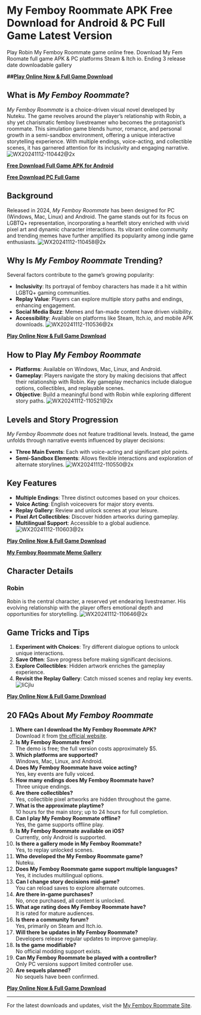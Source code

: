 # My Femboy Roommate APK Free Download for Android & PC Full Game Latest Version
Play Robin My Femboy Roommate game online free. Download My Fem Roomate full game APK & PC platforms Steam & Itch io. Ending 3 release date downloadable gallery

**##[Play Online Now & Full Game Download](https://myfemboy-roommate.com/)**

## What is *My Femboy Roommate*?
*My Femboy Roommate* is a choice-driven visual novel developed by Nuteku. The game revolves around the player’s relationship with Robin, a shy yet charismatic femboy livestreamer who becomes the protagonist’s roommate. This simulation game blends humor, romance, and personal growth in a semi-sandbox environment, offering a unique interactive storytelling experience. With multiple endings, voice-acting, and collectible scenes, it has garnered attention for its inclusivity and engaging narrative.
![WX20241112-110442@2x](https://github.com/user-attachments/assets/9fda159b-25bb-4da5-9ce5-a567fe4c5ea1)

**[Free Download Full Game APK for Android](https://myfemboy-roommate.com/)**

**[Free Download PC Full Game](https://myfemboy-roommate.com/)**

## Background
Released in 2024, *My Femboy Roommate* has been designed for PC (Windows, Mac, Linux) and Android. The game stands out for its focus on LGBTQ+ representation, incorporating a heartfelt story enriched with vivid pixel art and dynamic character interactions. Its vibrant online community and trending memes have further amplified its popularity among indie game enthusiasts.
![WX20241112-110458@2x](https://github.com/user-attachments/assets/562695d5-3472-4373-8f1d-e0358c0d161c)


## Why Is *My Femboy Roommate* Trending?
Several factors contribute to the game’s growing popularity:
- **Inclusivity**: Its portrayal of femboy characters has made it a hit within LGBTQ+ gaming communities.
- **Replay Value**: Players can explore multiple story paths and endings, enhancing engagement.
- **Social Media Buzz**: Memes and fan-made content have driven visibility.
- **Accessibility**: Available on platforms like Steam, Itch.io, and mobile APK downloads.
![WX20241112-110536@2x](https://github.com/user-attachments/assets/6c7469ac-16bd-4276-b2fe-bdea181d2ffc)

**[Play Online Now & Full Game Download](https://myfemboy-roommate.com/)**

## How to Play *My Femboy Roommate*
- **Platforms**: Available on Windows, Mac, Linux, and Android.
- **Gameplay**: Players navigate the story by making decisions that affect their relationship with Robin. Key gameplay mechanics include dialogue options, collectibles, and replayable scenes.
- **Objective**: Build a meaningful bond with Robin while exploring different story paths.
![WX20241112-110521@2x](https://github.com/user-attachments/assets/91f15cf2-927d-470f-8edc-ae22b697ea11)

## Levels and Story Progression
*My Femboy Roommate* does not feature traditional levels. Instead, the game unfolds through narrative events influenced by player decisions:
- **Three Main Events**: Each with voice-acting and significant plot points.
- **Semi-Sandbox Elements**: Allows flexible interactions and exploration of alternate storylines.
![WX20241112-110550@2x](https://github.com/user-attachments/assets/972793d5-8ae9-4ef8-bd69-08345deadc49)

## Key Features
- **Multiple Endings**: Three distinct outcomes based on your choices.
- **Voice Acting**: English voiceovers for major story events.
- **Replay Gallery**: Review and unlock scenes at your leisure.
- **Pixel Art Collectibles**: Discover hidden artworks during gameplay.
- **Multilingual Support**: Accessible to a global audience.
![WX20241112-110603@2x](https://github.com/user-attachments/assets/214b87d0-f9be-4072-90d9-f57ff8cc30e3)

**[Play Online Now & Full Game Download](https://myfemboy-roommate.com/)**

**[My Femboy Roommate Meme Gallery](https://myfemboy-roommate.com/my-femboy-roommate-meme-gallery/)**

## Character Details
### Robin
Robin is the central character, a reserved yet endearing livestreamer. His evolving relationship with the player offers emotional depth and opportunities for storytelling.
![WX20241112-110646@2x](https://github.com/user-attachments/assets/ca64242c-032f-4eee-b3ad-e1ec2ff45611)

## Game Tricks and Tips
1. **Experiment with Choices**: Try different dialogue options to unlock unique interactions.
2. **Save Often**: Save progress before making significant decisions.
3. **Explore Collectibles**: Hidden artwork enriches the gameplay experience.
4. **Revisit the Replay Gallery**: Catch missed scenes and replay key events.
![IiCjIu](https://github.com/user-attachments/assets/0eb6770f-c8fb-4340-acbd-d34639fc601d)

**[Play Online Now & Full Game Download](https://myfemboy-roommate.com/)**

## 20 FAQs About *My Femboy Roommate*
1. **Where can I download the My Femboy Roommate APK?**  
   Download it from [the official website](https://myfemboy-roommate.com/).
2. **Is My Femboy Roommate free?**  
   The demo is free; the full version costs approximately $5.
3. **Which platforms are supported?**  
   Windows, Mac, Linux, and Android.
4. **Does My Femboy Roommate have voice acting?**  
   Yes, key events are fully voiced.
5. **How many endings does My Femboy Roommate have?**  
   Three unique endings.
6. **Are there collectibles?**  
   Yes, collectible pixel artworks are hidden throughout the game.
7. **What is the approximate playtime?**  
   10 hours for the main story; up to 24 hours for full completion.
8. **Can I play My Femboy Roommate offline?**  
   Yes, the game supports offline play.
9. **Is My Femboy Roommate available on iOS?**  
   Currently, only Android is supported.
10. **Is there a gallery mode in My Femboy Roommate?**  
    Yes, to replay unlocked scenes.
11. **Who developed the My Femboy Roommate game?**  
    Nuteku.
12. **Does My Femboy Roommate game support multiple languages?**  
    Yes, it includes multilingual options.
13. **Can I change story decisions mid-game?**  
    You can reload saves to explore alternate outcomes.
14. **Are there in-game purchases?**  
    No, once purchased, all content is unlocked.
15. **What age rating does My Femboy Roommate have?**  
    It is rated for mature audiences.
16. **Is there a community forum?**  
    Yes, primarily on Steam and Itch.io.
17. **Will there be updates in My Femboy Roommate?**  
    Developers release regular updates to improve gameplay.
18. **Is the game modifiable?**  
    No official modding support exists.
19. **Can My Femboy Roommate be played with a controller?**  
    Only PC versions support limited controller use.
20. **Are sequels planned?**  
    No sequels have been confirmed.
    
**[Play Online Now & Full Game Download](https://myfemboy-roommate.com/)**

---

For the latest downloads and updates, visit the [My Femboy Roommate Site](https://myfemboy-roommate.com/).
